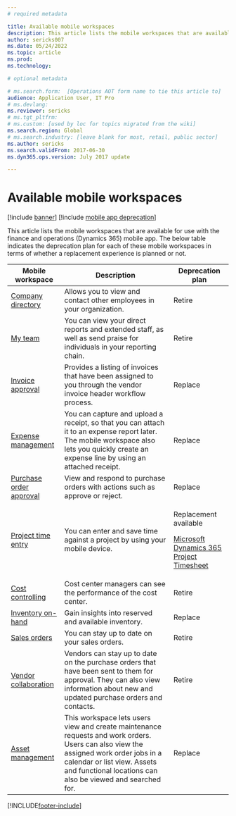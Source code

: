 ```yaml
---
# required metadata

title: Available mobile workspaces
description: This article lists the mobile workspaces that are available for use.
author: sericks007
ms.date: 05/24/2022
ms.topic: article
ms.prod: 
ms.technology: 

# optional metadata

# ms.search.form:  [Operations AOT form name to tie this article to]
audience: Application User, IT Pro
# ms.devlang: 
ms.reviewer: sericks
# ms.tgt_pltfrm: 
# ms.custom: [used by loc for topics migrated from the wiki]
ms.search.region: Global
# ms.search.industry: [leave blank for most, retail, public sector]
ms.author: sericks
ms.search.validFrom: 2017-06-30 
ms.dyn365.ops.version: July 2017 update 

---
```


# Available mobile workspaces

[!include [banner](../includes/banner.md)]
[!include [mobile app deprecation](../includes/mobile-app-deprecation-banner.md)]

This article lists the mobile workspaces that are available for use with the finance and operations (Dynamics 365) mobile app. The below table indicates the deprecation plan for each of these mobile workspaces in terms of whether a replacement experience is planned or not.  


| Mobile workspace     | Description   | Deprecation plan   |
|----------------------|---------------|--------------|
|[Company directory](company-directory-mobile-workspace.md)| Allows you to view and contact other employees in your organization.| Retire |    
|[My team](manager-self-service-mobile-workspace.md)| You can view your direct reports and extended staff, as well as send praise for individuals in your reporting chain.| Retire |     
|[Invoice approval](invoice-approval-mobile-workspace.md)| Provides a listing of invoices that have been assigned to you through the vendor invoice header workflow process.| Replace   |
| [Expense management](/dynamics365/project-operations/prod-exp/expense-management-mobile-workspace) | You can capture and upload a receipt, so that you can attach it to an expense report later. The mobile workspace also lets you quickly create an expense line by using an attached receipt. | Replace |
| [Purchase order approval](../../../supply-chain/procurement/purchase-order-mobile-workspace.md) | View and respond to purchase orders with actions such as approve or reject. | Replace |
| [Project time entry](/dynamics365/project-operations/prod-pma/project-time-entry-mobile-workspace) | You can enter and save time against a project by using your mobile device. | <p>Replacement available</p><p>[Microsoft Dynamics 365 Project Timesheet](/dynamics365/project-operations/prod-pma/project-timesheet)</p> |
| [Cost controlling](../../../finance/cost-accounting/cost-controlling-mobile-workspace.md) | Cost center managers can see the performance of the cost center.  |  Retire |
| [Inventory on-hand](../../../supply-chain/inventory/inventory-on-hand-mobile-workspace.md) | Gain insights into reserved and available inventory. |  Replace |
| [Sales orders](../../../supply-chain/sales-marketing/sales-orders-mobile-workspace.md) | You can stay up to date on your sales orders.  |  Retire |
| [Vendor collaboration](../../../supply-chain/procurement/vendor-collaboration-mobile-workspace.md) | Vendors can stay up to date on the purchase orders that have been sent to them for approval. They can also view information about new and updated purchase orders and contacts. | Retire  |
| [Asset management](../../../supply-chain/asset-management/asset-management-mobile-workspace.md) | This workspace lets users view and create maintenance requests and work orders. Users can also view the assigned work order jobs in a calendar or list view. Assets and functional locations can also be viewed and searched for. | Replace |


[!INCLUDE[footer-include](../../../includes/footer-banner.md)]

